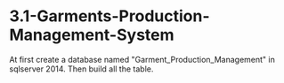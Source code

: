 # 3.1-Garments-Production-Management-System
At first create a database named "Garment_Production_Management" in sqlserver 2014.
Then build all the table.
